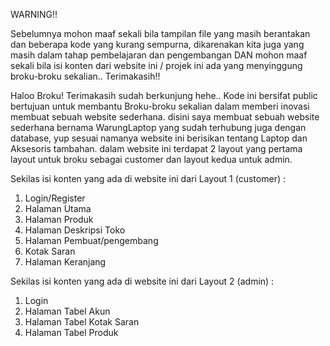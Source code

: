 WARNING!!

Sebelumnya mohon maaf sekali bila tampilan file yang masih berantakan dan beberapa kode yang kurang sempurna,
dikarenakan kita juga yang masih dalam tahap pembelajaran dan pengembangan
DAN mohon maaf sekali bila isi konten dari website ini / projek ini ada yang menyinggung broku-broku sekalian..
Terimakasih!!

Haloo Broku! Terimakasih sudah berkunjung hehe..
Kode ini bersifat public bertujuan untuk membantu Broku-broku sekalian dalam memberi inovasi membuat sebuah website sederhana.
disini saya membuat sebuah website sederhana bernama WarungLaptop yang sudah terhubung juga dengan database, yup sesuai namanya website ini berisikan tentang Laptop dan Aksesoris tambahan.
dalam website ini terdapat 2 layout yang pertama layout untuk broku sebagai customer dan layout kedua untuk admin.

Sekilas isi konten yang ada di website ini dari  Layout 1 (customer) :
1. Login/Register
2. Halaman Utama
3. Halaman Produk
4. Halaman Deskripsi Toko
5. Halaman Pembuat/pengembang
6. Kotak Saran
7. Halaman Keranjang

Sekilas isi konten yang ada di website ini dari Layout 2 (admin) : 
1. Login
2. Halaman Tabel Akun
3. Halaman Tabel Kotak Saran
4. Halaman Tabel Produk
